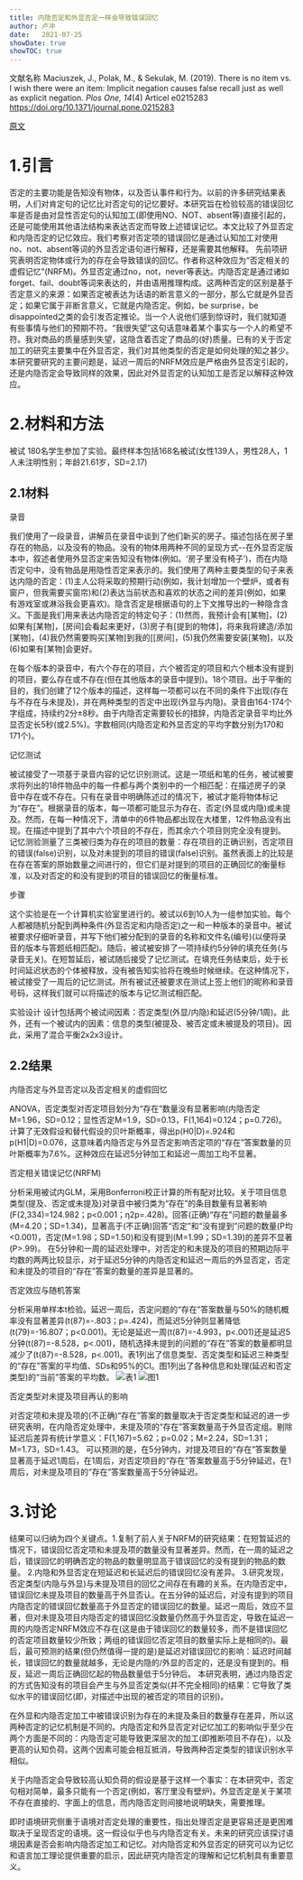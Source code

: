 ```yaml
---
title: 内隐否定和外显否定一样会导致错误回忆
author: 卢冲
date:   2021-07-25
showDate: true 
showTOC: true  
---
```

文献名称
Maciuszek, J., Polak, M., & Sekulak, M. (2019). There is no item vs. I wish there were an item: Implicit negation causes false recall just as well as explicit negation. *Plos One, 14*(4) Articel e0215283
https://doi.org/10.1371/journal.pone.0215283

[原文](../Source_Files/2021-07-25-LC1.pdf)

# 1.引言
否定的主要功能是告知没有物体，以及否认事件和行为。以前的许多研究结果表明，人们对肯定句的记忆比对否定句的记忆要好。本研究旨在检验较高的错误回忆率是否是由对显性否定句的认知加工(即使用NO、NOT、absent等)直接引起的，还是可能使用其他语法结构来表达否定而导致上述错误记忆。本文比较了外显否定和内隐否定的记忆效应。我们考察对否定项的错误回忆是通过认知加工对使用no、not、absent等词的外显否定语句进行解释，还是需要其他解释。
先前项研究表明否定物体或行为的存在会导致错误的回忆。作者称这种效应为“否定相关的虚假记忆”(NRFM)。外显否定通过no，not，never等表达。内隐否定是通过诸如forget、fail、doubt等词来表达的，并由语用推理构成。这两种否定的区别是基于否定意义的来源：如果否定被表达为话语的断言意义的一部分，那么它就是外显否定；如果它属于非断言意义，它就是内隐否定。例如，be surprise，be disappointed之类的会引发否定推论。当一个人说他们感到惊讶时，我们就知道有些事情与他们的预期不符。“我很失望”这句话意味着某个事实与一个人的希望不符。我对商品的质量感到失望，这隐含着否定了商品的(好)质量。已有的关于否定加工的研究主要集中在外显否定，我们对其他类型的否定是如何处理的知之甚少。
本研究要研究的主要问题是，延迟一周后的NRFM效应是严格由外显否定引起的，还是内隐否定会导致同样的效果，因此对外显否定的认知加工是否足以解释这种效应。
# 2.材料和方法
被试
180名学生参加了实验。最终样本包括168名被试(女性139人，男性28人，1人未注明性别；年龄21.61岁，SD=2.17)
## 2.1材料
录音

我们使用了一段录音，讲解员在录音中谈到了他们新买的房子。描述包括在房子里存在的物品，以及没有的物品。没有的物体用两种不同的呈现方式--在外显否定版本中，叙述者使用外显否定来告知没有物体(例如。‘房子里没有椅子’)，而在内隐否定句中，没有物品是用隐性否定来表示的。我们使用了两种主要类型的句子来表达内隐的否定：(1)主人公将采取的预期行动(例如，我计划增加一个壁炉，或者有窗户，但我需要买窗帘)和(2)表达当前状态和喜欢的状态之间的差异(例如，如果有游戏室或淋浴我会更喜欢)。隐含否定是根据语句的上下文推导出的一种隐含含义。下面是我们用来表达内隐否定的特定句子：(1)然而，我预计会有[某物]，(2)如果有[某物]，[房间]会看起来更好，(3)房子有[提到的物体]，将来我将建造/添加[某物]，(4)我仍然需要购买[某物]到我的[[房间]，(5)我仍然需要安装[某物]，以及(6)如果有[某物]会更好。

在每个版本的录音中，有六个存在的项目，六个被否定的项目和六个根本没有提到的项目，要么存在或不存在(但在其他版本的录音中提到)。18个项目。出于平衡的目的，我们创建了12个版本的描述，这样每一项都可以在不同的条件下出现(存在与不存在与未提及)，并在两种类型的否定中出现(外显与内隐)。录音由164-174个字组成，持续约2分±8秒。由于内隐否定需要较长的措辞，内隐否定录音平均比外显否定长5秒(或2.5%)。字数相同(内隐否定和外显否定的平均字数分别为170和171个)。

记忆测试

被试接受了一项基于录音内容的记忆识别测试。这是一项纸和笔的任务，被试被要求将列出的18件物品中的每一件都与两个类别中的一个相匹配：在描述房子的录音中存在或不存在。只有在录音中明确陈述过的情况下，被试才能将物体标记为“存在”。根据录音的版本，每一项都可能显示为存在、否定(外显或内隐)或未提及。然而，在每一种情况下，清单中的6件物品都出现在大楼里，12件物品没有出现。在描述中提到了其中六个项目的不存在，而其余六个项目则完全没有提到。
记忆测验测量了三类被归类为存在的项目的数量：存在项目的正确识别，否定项目的错误(false)识别，以及对未提到的项目的错误(false)识别。虽然表面上的比较是在存在答案的原始数量之间进行的，但它们是对提到的项目的正确回忆的衡量标准，以及对否定的和没有提到的项目的错误回忆的衡量标准。

步骤

这个实验是在一个计算机实验室里进行的。被试以6到10人为一组参加实验。每个人都被随机分配到两种条件(外显否定和内隐否定)之一和一种版本的录音中。被试被要求仔细听录音，并写下他们被分配到的录音的名称和文件名(编号)(以便将录音的版本与答题纸相匹配)。随后，被试被安排了一项持续约5分钟的填充任务(与录音无关)。在短暂延后，被试随后接受了记忆测试。在填充任务结束后，处于长时间延迟状态的个体被释放，没有被告知实验将在晚些时候继续。在这种情况下，被试接受了一周后的记忆测试。所有被试还被要求在测试上签上他们的昵称和录音号码，这样我们就可以将描述的版本与记忆测试相匹配。

实验设计
设计包括两个被试间因素：否定类型(外显/内隐)和延迟(5分钟/1周)。此外，还有一个被试内的因素：信息的类型(被提及、被否定或未被提及的项目)。因此，采用了混合平衡2x2x3设计。

## 2.2结果
内隐否定与外显否定以及否定相关的虚假回忆

ANOVA，否定类型对否定项目划分为“存在”数量没有显著影响(内隐否定M=1.96，SD=0.12；显性否定M=1.9，SD=0.13，F(1,164)=0.124；p=0.726)。
计算了无效假设和替代假设的贝叶斯概率，得出p(H0|D)=.924和p(H1|D)=0.076，这意味着内隐否定与外显否定影响否定项的“存在”答案数量的贝叶斯概率为7.6%。这种效应在延迟5分钟加工和延迟一周加工均不显著。

否定相关错误记忆(NRFM)

分析采用被试内GLM，采用Bonferroni校正计算的所有配对比较。关于项目信息类型(提及、否定或未提及)对录音中被归类为“存在”的条目数量有显著影响(F(2,334)=124.982；p<0.001；η2p=.428)。回答(正确)“存在”问题的数量最多(M=4.20；SD=1.34)，显著高于(不正确)回答“否定”和“没有提到”问题的数量(P均<0.001)，否定(M=1.98；SD=1.50)和没有提到(M=1.99；SD=1.39)的差异不显著(P>.99)。
在5分钟和一周的延迟处理中，对否定的和未提及的项目的预期边际平均数的两两比较显示，对于延迟5分钟的内隐否定和延迟一周后的外显否定，否定和未提及的项目的“存在”答案的数量的差异是显著的。

否定效应与随机答案

分析采用单样本t检验。延迟一周后，否定问题的“存在”答案数量与50%的随机概率没有显著差异(t(87)=-.803；p=.424)，而延迟5分钟则显著降低(t(79)=-16.807；p<0.001)。无论是延迟一周(t(87)=-4.993，p<.001)还是延迟5分钟(t(87)=-8.528，p<.001)，随机选择未提到的问题的“存在”答案的数量都明显减少了(t(87)=-8.528，p<.001)。表1列出了信息类型、否定类型和延迟三种类型的“存在”答案的平均值、SDs和95%的CI。图1列出了各种信息和处理(延迟和否定类型)的“当前”答案的平均数。
![表1](../Supporting_Information/2021-07-25-LC1-Table1.png)
![图1](../Supporting_Information/2021-07-25-LC1-Fig1.png)

否定类型对未提及项目再认的影响

对否定项和未提及项的(不正确)“存在”答案的数量取决于否定类型和延迟的进一步研究表明，在内隐否定处理中，未提及项的“存在”答案数量高于外显否定组。剔除延迟后差异有统计学意义：F(1,167)=5.62；p=0.02；M=2.24，SD=1.31；M=1.73，SD=1.43。
可以预测的是，在5分钟内，对提及项目的“存在”答案数量显著高于延迟1周后，在1周后，对否定项目的“存在”答案数量高于5分钟延迟，在1周后，对未提及项目的“存在”答案数量高于5分钟延迟。
# 3.讨论
结果可以归纳为四个关键点。1.复制了前人关于NRFM的研究结果：在短暂延迟的情况下，错误回忆否定项和未提及项的数量没有显著差异。然而，在一周的延迟之后，错误回忆的明确否定的物品的数量明显高于错误回忆的没有提到的物品的数量。
2.内隐和外显否定在短延迟和长延迟后的错误回忆没有差异。
3.研究发现，否定类型(内隐与外显)与未提及项目的回忆之间存在有趣的关系。在内隐否定中，错误回忆未提及项目的数量高于外显否认。在五分钟的延迟后，对没有提到的项目内隐否定的错误回忆数量高于外显否定的错误回忆的数量。延迟一周后，效应不显著，但对未提及项目内隐否定的错误回忆没数量仍然高于外显否定，导致在延迟一周的内隐否定NRFM效应不存在(这是由于错误回忆的数量较多，而不是错误回忆的否定项目数量较少所致；两组的错误回忆否定项目的数量实际上是相同的)。最后，最可预测的结果(但仍然值得一提的是)是延迟对错误回忆的影响：延迟时间越长，错误回忆的数量就越多，无论是内隐的/外显的否定的，还是没有提到的。相反，延迟一周后正确回忆起的物品数量低于5分钟后。
本研究表明，通过内隐否定的方式告知没有的项目会产生与外显否定类似(并不完全相同)的结果：它导致了类似水平的错误回忆(即，对描述中出现的被否定的项目的识别)。

在外显和内隐否定加工中被错误识别为存在的未提及条目的数量存在差异，所以这两种否定的记忆机制是不同的。内隐否定和外显否定对记忆加工的影响似乎至少在两个方面是不同的：内隐否定可能导致更深层次的加工(即推断项目不存在)，以及更高的认知负荷。这两个因素可能会相互抵消，导致两种否定类型的错误识别水平相似。

关于内隐否定会导致较高认知负荷的假设是基于这样一个事实：在本研究中，否定句相对简单，最多只能有一个否定(例如，客厅里没有壁炉)。外显否定是关于某项不存在直接的、字面上的信息，而内隐否定则间接地说明缺失，需要推理。

即时语境研究侧重于语境对否定处理的重要性，指出处理否定是更容易还是更困难取决于呈现否定的语境。这一假设似乎也与内隐否定有关。未来的研究应该探讨语境因素是否会影响内隐否定加工和记忆。对内隐否定和外显否定的研究可以为记忆和语言加工理论提供重要的启示，因此研究内隐否定的理解和记忆机制具有重要意义。

























